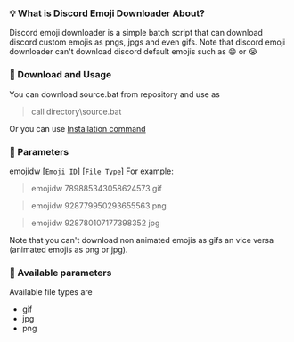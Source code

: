 ### 💡 What is Discord Emoji Downloader About?
Discord emoji downloader is a simple batch script that can download discord custom emojis as pngs, jpgs and even gifs. Note that discord emoji downloader can't download discord default emojis such as :smile: or :sob:

### 🚀 Download and Usage
You can download source.bat from repository and use as
> call directory\source.bat

Or you can use [Installation command](https://raw.githubusercontent.com/dh3b/DiscordEmojiDownloader/v.1.0/download.cmd)

### 🎈 Parameters
emojidw [`Emoji ID`] [`File Type`] 
For example:
> emojidw 789885343058624573 gif

> emojidw 928779950293655563 png

> emojidw 928780107177398352 jpg

Note that you can't download non animated emojis as gifs an vice versa (animated emojis as png or jpg).

### 🧵 Available parameters
Available file types are
- gif
- jpg
- png
